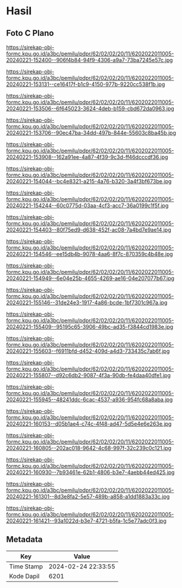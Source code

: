 # Hasil

## Foto C Plano

https://sirekap-obj-formc.kpu.go.id/a3bc/pemilu/pdpr/62/02/02/20/11/6202022011005-20240221-152400--906f4b84-94f9-4306-a9a7-73ba7245e57c.jpg

https://sirekap-obj-formc.kpu.go.id/a3bc/pemilu/pdpr/62/02/02/20/11/6202022011005-20240221-153131--ce16417f-b1c9-4150-977b-9220cc538f1b.jpg

https://sirekap-obj-formc.kpu.go.id/a3bc/pemilu/pdpr/62/02/02/20/11/6202022011005-20240221-153506--6f645023-3624-4deb-b159-cbd672da0963.jpg

https://sirekap-obj-formc.kpu.go.id/a3bc/pemilu/pdpr/62/02/02/20/11/6202022011005-20240221-153706--90ec47ba-34dd-497b-844e-55603c8ba45b.jpg

https://sirekap-obj-formc.kpu.go.id/a3bc/pemilu/pdpr/62/02/02/20/11/6202022011005-20240221-153908--162a91ee-4a87-4f39-9c3d-ff46dcccdf36.jpg

https://sirekap-obj-formc.kpu.go.id/a3bc/pemilu/pdpr/62/02/02/20/11/6202022011005-20240221-154044--bc4e8321-a215-4a76-b320-3a4f3bf673be.jpg

https://sirekap-obj-formc.kpu.go.id/a3bc/pemilu/pdpr/62/02/02/20/11/6202022011005-20240221-154244--60c0775d-03aa-4cf3-acc7-36a0199c1f5f.jpg

https://sirekap-obj-formc.kpu.go.id/a3bc/pemilu/pdpr/62/02/02/20/11/6202022011005-20240221-154403--80f75ed9-d638-452f-ac08-7a4bd7e9ae14.jpg

https://sirekap-obj-formc.kpu.go.id/a3bc/pemilu/pdpr/62/02/02/20/11/6202022011005-20240221-154546--ee15db4b-9078-4aa6-8f7c-870359c4b48e.jpg

https://sirekap-obj-formc.kpu.go.id/a3bc/pemilu/pdpr/62/02/02/20/11/6202022011005-20240221-154949--6e04e25b-4655-4269-ae16-04e207077b67.jpg

https://sirekap-obj-formc.kpu.go.id/a3bc/pemilu/pdpr/62/02/02/20/11/6202022011005-20240221-155146--31de24e3-1917-4a86-bcde-1bf7301c967a.jpg

https://sirekap-obj-formc.kpu.go.id/a3bc/pemilu/pdpr/62/02/02/20/11/6202022011005-20240221-155409--95195c65-3906-49bc-ad35-f3844cd1983e.jpg

https://sirekap-obj-formc.kpu.go.id/a3bc/pemilu/pdpr/62/02/02/20/11/6202022011005-20240221-155603--f6911bfd-d452-409d-a4d3-733435c7ab6f.jpg

https://sirekap-obj-formc.kpu.go.id/a3bc/pemilu/pdpr/62/02/02/20/11/6202022011005-20240221-155807--d92c6db2-9087-4f3a-90db-fe4daa40dfe1.jpg

https://sirekap-obj-formc.kpu.go.id/a3bc/pemilu/pdpr/62/02/02/20/11/6202022011005-20240221-155945--48241ddc-6cac-4537-a936-954fc68a8aba.jpg

https://sirekap-obj-formc.kpu.go.id/a3bc/pemilu/pdpr/62/02/02/20/11/6202022011005-20240221-160153--d05b1ae4-c74c-4f48-ad47-5d5e4e6e263e.jpg

https://sirekap-obj-formc.kpu.go.id/a3bc/pemilu/pdpr/62/02/02/20/11/6202022011005-20240221-160805--202ac018-9642-4c68-997f-32c239c0c121.jpg

https://sirekap-obj-formc.kpu.go.id/a3bc/pemilu/pdpr/62/02/02/20/11/6202022011005-20240221-160930--7b93461e-62b1-4806-b3e7-4aebb44ed425.jpg

https://sirekap-obj-formc.kpu.go.id/a3bc/pemilu/pdpr/62/02/02/20/11/6202022011005-20240221-161301--8d3e8fa2-5e57-489b-a858-a1dd1883a33c.jpg

https://sirekap-obj-formc.kpu.go.id/a3bc/pemilu/pdpr/62/02/02/20/11/6202022011005-20240221-161421--93a1022d-b3e7-4721-b5fa-1c5e77adc0f3.jpg


## Metadata

| Key        | Value               |
| ---------- | ------------------- |
| Time Stamp | 2024-02-24 22:33:55 |
| Kode Dapil | 6201                |



